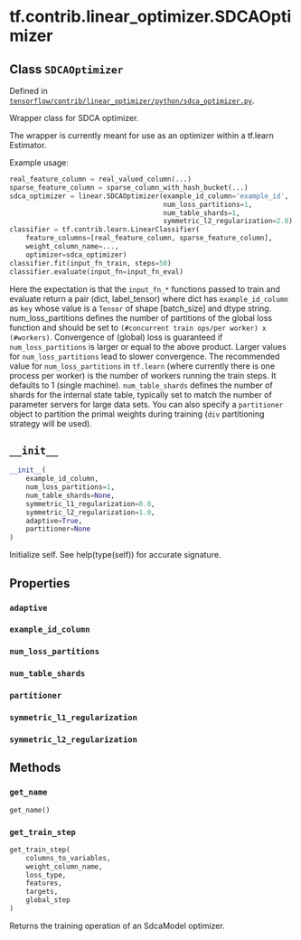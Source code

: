<div itemscope itemtype="http://developers.google.com/ReferenceObject">
<meta itemprop="name" content="tf.contrib.linear_optimizer.SDCAOptimizer" />
<meta itemprop="path" content="Stable" />
<meta itemprop="property" content="adaptive"/>
<meta itemprop="property" content="example_id_column"/>
<meta itemprop="property" content="num_loss_partitions"/>
<meta itemprop="property" content="num_table_shards"/>
<meta itemprop="property" content="partitioner"/>
<meta itemprop="property" content="symmetric_l1_regularization"/>
<meta itemprop="property" content="symmetric_l2_regularization"/>
<meta itemprop="property" content="__init__"/>
<meta itemprop="property" content="get_name"/>
<meta itemprop="property" content="get_train_step"/>
</div>

# tf.contrib.linear_optimizer.SDCAOptimizer

## Class `SDCAOptimizer`





Defined in [`tensorflow/contrib/linear_optimizer/python/sdca_optimizer.py`](/code/stable/tensorflow/contrib/linear_optimizer/python/sdca_optimizer.py).

Wrapper class for SDCA optimizer.

The wrapper is currently meant for use as an optimizer within a tf.learn
Estimator.

Example usage:

```python
real_feature_column = real_valued_column(...)
sparse_feature_column = sparse_column_with_hash_bucket(...)
sdca_optimizer = linear.SDCAOptimizer(example_id_column='example_id',
                                      num_loss_partitions=1,
                                      num_table_shards=1,
                                      symmetric_l2_regularization=2.0)
classifier = tf.contrib.learn.LinearClassifier(
    feature_columns=[real_feature_column, sparse_feature_column],
    weight_column_name=...,
    optimizer=sdca_optimizer)
classifier.fit(input_fn_train, steps=50)
classifier.evaluate(input_fn=input_fn_eval)
```

Here the expectation is that the `input_fn_*` functions passed to train and
evaluate return a pair (dict, label_tensor) where dict has `example_id_column`
as `key` whose value is a `Tensor` of shape [batch_size] and dtype string.
num_loss_partitions defines the number of partitions of the global loss
function and should be set to `(#concurrent train ops/per worker)
x (#workers)`.
Convergence of (global) loss is guaranteed if `num_loss_partitions` is larger
or equal to the above product. Larger values for `num_loss_partitions` lead to
slower convergence. The recommended value for `num_loss_partitions` in
`tf.learn` (where currently there is one process per worker) is the number
of workers running the train steps. It defaults to 1 (single machine).
`num_table_shards` defines the number of shards for the internal state
table, typically set to match the number of parameter servers for large
data sets. You can also specify a `partitioner` object to partition the primal
weights during training (`div` partitioning strategy will be used).

<h2 id="__init__"><code>__init__</code></h2>

``` python
__init__(
    example_id_column,
    num_loss_partitions=1,
    num_table_shards=None,
    symmetric_l1_regularization=0.0,
    symmetric_l2_regularization=1.0,
    adaptive=True,
    partitioner=None
)
```

Initialize self.  See help(type(self)) for accurate signature.



## Properties

<h3 id="adaptive"><code>adaptive</code></h3>



<h3 id="example_id_column"><code>example_id_column</code></h3>



<h3 id="num_loss_partitions"><code>num_loss_partitions</code></h3>



<h3 id="num_table_shards"><code>num_table_shards</code></h3>



<h3 id="partitioner"><code>partitioner</code></h3>



<h3 id="symmetric_l1_regularization"><code>symmetric_l1_regularization</code></h3>



<h3 id="symmetric_l2_regularization"><code>symmetric_l2_regularization</code></h3>





## Methods

<h3 id="get_name"><code>get_name</code></h3>

``` python
get_name()
```



<h3 id="get_train_step"><code>get_train_step</code></h3>

``` python
get_train_step(
    columns_to_variables,
    weight_column_name,
    loss_type,
    features,
    targets,
    global_step
)
```

Returns the training operation of an SdcaModel optimizer.



